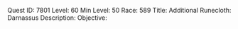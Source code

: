 Quest ID: 7801
Level: 60
Min Level: 50
Race: 589
Title: Additional Runecloth: Darnassus
Description: 
Objective: 
